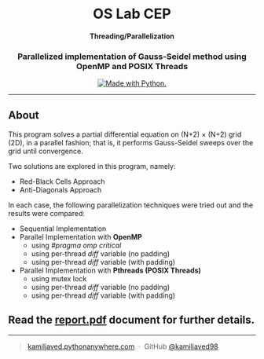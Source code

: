 
<h1 align="center">
  <br>
  OS Lab CEP
  <br>
</h1>

<h4 align="center">Threading/Parallelization</h4>
<h3 align="center"><b>Parallelized implementation of Gauss-Seidel 
method using OpenMP and POSIX Threads</b></h3>

<p></p>
<p align="center">

  <a href="#">
		<img src="https://forthebadge.com/images/badges/made-with-c.svg" alt=" Made with Python.">
  </a>

</p>

<hr>

## About

This program solves a partial differential equation on (N+2) × (N+2) grid (2D), in a parallel fashion; that is, it performs Gauss-Seidel sweeps over the grid until convergence.

Two solutions are explored in this program, namely:
* Red-Black Cells Approach
* Anti-Diagonals Approach

In each case, the following parallelization techniques were tried out and the results were compared:
* Sequential Implementation
* Parallel Implementation with <b>OpenMP</b>
  - using <i>#pragma omp critical</i>
  - using per-thread <i>diff</i> variable (no padding)
  - using per-thread <i>diff</i> variable (with padding)
* Parallel Implementation with <b>Pthreads (POSIX Threads)</b>
  - using mutex lock
  - using per-thread <i>diff</i> variable (no padding)
  - using per-thread <i>diff</i> variable (with padding)

<h2>Read the <a href="https://docs.google.com/viewer?url=https://github.com/kamiljaved98/OS-Lab_CEP/raw/master/report.pdf">report.pdf</a> document for further details.</h2>


---

> [kamiljaved.pythonanywhere.com](https://kamiljaved.pythonanywhere.com/) &nbsp;&middot;&nbsp;
> GitHub [@kamiljaved98](https://github.com/kamiljaved98)
